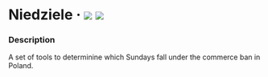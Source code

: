 # Niedziele &middot; [![](https://img.shields.io/npm/v/niedziele?style=flat-square)](https://www.npmjs.com/package/niedziele) ![](https://img.shields.io/npm/dm/niedziele?style=flat-square)

### Description

A set of tools to determinine which Sundays fall under the commerce ban in Poland.
